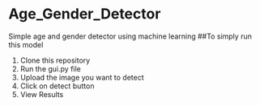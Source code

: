 # Age_Gender_Detector
Simple age and gender detector using machine learning
##To simply run this model
1. Clone this repository
2. Run the gui.py file
3. Upload the image you want to detect
4. Click on detect button
5. View Results
